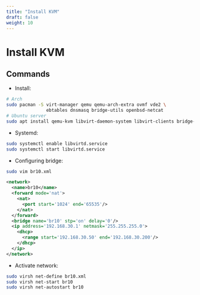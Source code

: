 ```yaml
---
title: "Install KVM"
draft: false
weight: 10
---
```


# Install KVM

## Commands

- Install:

```sh
# Arch
sudo pacman -S virt-manager qemu qemu-arch-extra ovmf vde2 \
               ebtables dnsmasq bridge-utils openbsd-netcat
# Ubuntu server
sudo apt install qemu-kvm libvirt-daemon-system libvirt-clients bridge-utils virtinst
```

- Systemd:

```sh
sudo systemctl enable libvirtd.service
sudo systemctl start libvirtd.service
```

- Configuring bridge:

```sh
sudo vim br10.xml
```

```xml
<network>
  <name>br10</name>
  <forward mode='nat'>
    <nat>
      <port start='1024' end='65535'/>
    </nat>
  </forward>
  <bridge name='br10' stp='on' delay='0'/>
  <ip address='192.168.30.1' netmask='255.255.255.0'>
    <dhcp>
      <range start='192.168.30.50' end='192.168.30.200'/>
    </dhcp>
  </ip>
</network>
```

- Activate network:

```sh
sudo virsh net-define br10.xml
sudo virsh net-start br10
sudo virsh net-autostart br10
```
